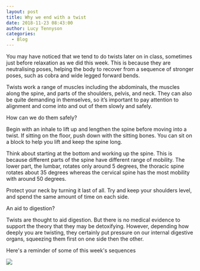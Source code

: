 ```yaml
---
layout: post
title: Why we end with a twist
date: 2018-11-23 08:43:00
author: Lucy Tennyson
categories:
  - Blog
---
```


You may have noticed that we tend to do twists later on in class, sometimes just before relaxation as we did this week. This is because they are neutralising poses, helping the body to recover from a sequence of stronger poses, such as cobra and wide legged forward bends.&nbsp;

Twists work a range of muscles including the abdominals, the muscles along the spine, and parts of the shoulders, pelvis, and neck. They can also be quite demanding in themselves, so it’s important to pay attention to alignment and come into and out of them slowly and safely.

How can we do them safely?

Begin with an inhale to lift up and lengthen the spine before moving into a twist. If sitting on the floor, push down with the sitting bones. You can sit on a block to help you lift and keep the spine long.&nbsp;&nbsp;

Think about starting at the bottom and working up the spine. This is because different parts of the spine have different range of mobility. The lower part, the lumbar, rotates only around 5 degrees, the thoracic spine rotates about 35 degrees whereas the cervical spine has the most mobility with around 50 degrees.&nbsp;

Protect your neck by turning it last of all. Try and keep your shoulders level, and spend the same amount of time on each side.

An aid to digestion?

Twists are thought to aid digestion. But there is no medical evidence to support the theory that they may be detoxifying. However, depending how deeply you are twisting, they certainly put pressure on our internal digestive organs, squeezing them first on one side then the other. &nbsp;

Here's a reminder of some of this week's sequences

![](blob:https://app.cloudcannon.com/8eb6cafc-f705-7c42-bae7-2696a2d45d67)